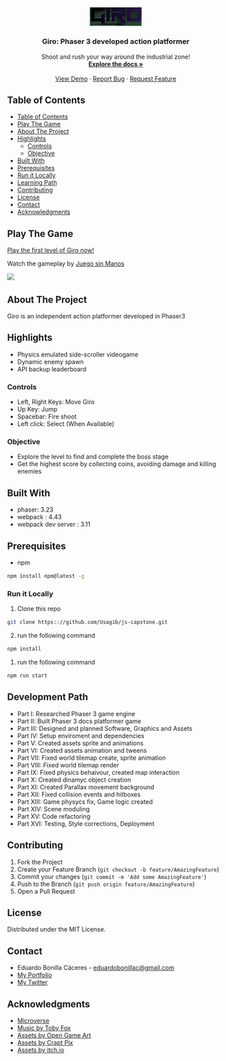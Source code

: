 
<!-- PROJECT LOGO -->
<br />
<p align="center">
  <a href="https://github.com/Usagib/js-capstone">
    <img src="readme-assets/logo.png" alt="Logo" width="120">
  </a>

  <h3 align="center">Giro: Phaser 3 developed action platformer</h3>

  <p align="center">
    Shoot and rush your way around the industrial zone!
    <br />
    <a href="https://github.com/Usagib/js-capstone"><strong>Explore the docs »</strong></a>
    <br />
    <br />
    <a href="https://giro-the-game.netlify.app/dist/">View Demo</a>
    ·
    <a href="https://github.com/Usagib/js-capstone/issues">Report Bug</a>
    ·
    <a href="https://github.com/Usagib/js-capstone/issues">Request Feature</a>
  </p>
</p>



<!-- TABLE OF CONTENTS -->
## Table of Contents

- [Table of Contents](#table-of-contents)
- [Play The Game](#play-the-game)
- [About The Project](#about-the-project)
- [Highlights](#highlights)
  - [Controls](#controls)
  - [Objective](#objective)
- [Built With](#built-with)
- [Prerequisites](#prerequisites)
- [Run it Locally](#run-it-locally)
- [Learning Path](#learning-path)
- [Contributing](#contributing)
- [License](#license)
- [Contact](#contact)
- [Acknowledgments](#acknowledgements)

## Play The Game

[Play the first level of Giro now!](https://giro-the-game.netlify.app/dist/)

Watch the gameplay by [Juego sin Manos](https://www.youtube.com/channel/UCAVokpQqehzAPQIHtzQSMJw)

[![](http://img.youtube.com/vi/6U_y1tkCOow/0.jpg)](http://www.youtube.com/watch?v=6U_y1tkCOow "Giro Gameplay")

<!-- ABOUT THE PROJECT -->
## About The Project

Giro is an independent action platformer developed in Phaser3

## Highlights

* Physics emulated side-scroller videogame
* Dynamic enemy spawn
* API backup leaderboard

### Controls

* Left, Right Keys: Move Giro
* Up Key: Jump
* Spacebar: Fire shoot
* Left click: Select (When Available)

### Objective

* Explore the level to find and complete the boss stage
* Get the highest score by collecting coins, avoiding damage and killing enemies

## Built With

* phaser: 3.23
* webpack : 4.43
* webpack dev server : 3.11


## Prerequisites

* npm
```sh
npm install npm@latest -g
```

### Run it Locally

1. Clone this repo
```sh
git clone https:://github.com/Usagib/js-capstone.git
```
2. run the following command
```sh
npm install
```
1. run the following command
```sh
npm run start
```

## Development Path

* Part I: Researched Phaser 3 game engine
* Part II: Built Phaser 3 docs platformer game
* Part III: Designed and planned Software, Graphics and Assets
* Part IV: Setup enviroment and dependencies
* Part V: Created assets sprite and animations
* Part VI: Created assets animation and tweens
* Part VII: Fixed world tilemap create, sprite animation
* Part VIII: Fixed world tilemap render
* Part IX: Fixed physics behaivour, created map interaction
* Part X: Created dinamyc object creation
* Part XI: Created Parallax movement background
* Part XII: Fixed collision events and hitboxes
* Part XIII: Game physycs fix, Game logic created
* Part XIV: Scene moduling
* Part XV: Code refactoring
* Part XVI: Testing, Style corrections, Deployment

<!-- CONTRIBUTING -->
## Contributing

1. Fork the Project
2. Create your Feature Branch (`git checkout -b feature/AmazingFeature`)
3. Commit your changes (`git commit -m 'Add some AmazingFeature'`)
4. Push to the Branch (`git push origin feature/AmazingFeature`)
5. Open a Pull Request

## License

Distributed under the MIT License.

<!-- CONTACT -->
## Contact

* Eduardo Bonilla Cáceres - eduardobonillac@gmail.com
* [My Portfolio](https://usagib.surge.sh)
* [My Twitter](https://twitter.com/UsagiBonilla)


<!-- ACKNOWLEDGEMENTS -->
## Acknowledgments
* [Microverse](https://www.microverse.org/)
* [Music by Toby Fox](https://twitter.com/tobyfox)
* [Assets by Open Game Art](https://opengameart.org/forums/2d-art)
* [Assets by Crapt Pix](https://craftpix.net/freebies/)
* [Assets by itch.io](https://itch.io/game-assets/free)
